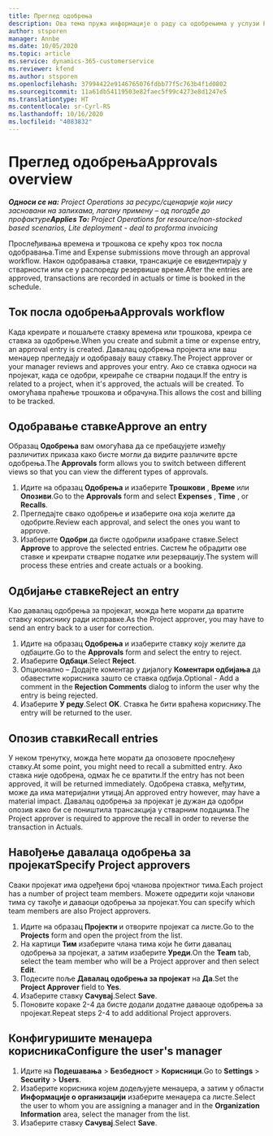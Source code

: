 ```yaml
---
title: Преглед одобрења
description: Ова тема пружа информације о раду са одобрењима у услузи Project Operations.
author: stsporen
manager: Annbe
ms.date: 10/05/2020
ms.topic: article
ms.service: dynamics-365-customerservice
ms.reviewer: kfend
ms.author: stsporen
ms.openlocfilehash: 37994422e9146765076fdbb77f5c763b4f1d0802
ms.sourcegitcommit: 11a61db54119503e82faec5f99c4273e8d1247e5
ms.translationtype: HT
ms.contentlocale: sr-Cyrl-RS
ms.lasthandoff: 10/16/2020
ms.locfileid: "4083832"
---
```

# <a name="approvals-overview"></a><span data-ttu-id="43e45-103">Преглед одобрења</span><span class="sxs-lookup"><span data-stu-id="43e45-103">Approvals overview</span></span>

<span data-ttu-id="43e45-104">_**Односи се на:** Project Operations за ресурс/сценарије који нису засновани на залихама, лагану примену – од погодбе до профактуре_</span><span class="sxs-lookup"><span data-stu-id="43e45-104">_**Applies To:** Project Operations for resource/non-stocked based scenarios, Lite deployment - deal to proforma invoicing_</span></span>

<span data-ttu-id="43e45-105">Прослеђивања времена и трошкова се крећу кроз ток посла одобравања.</span><span class="sxs-lookup"><span data-stu-id="43e45-105">Time and Expense submissions move through an approval workflow.</span></span> <span data-ttu-id="43e45-106">Након одобравања ставки, трансакције се евидентирају у стварности или се у распореду резервише време.</span><span class="sxs-lookup"><span data-stu-id="43e45-106">After the entries are approved, transactions are recorded in actuals or time is booked in the schedule.</span></span>

## <a name="approvals-workflow"></a><span data-ttu-id="43e45-107">Ток посла одобрења</span><span class="sxs-lookup"><span data-stu-id="43e45-107">Approvals workflow</span></span>
<span data-ttu-id="43e45-108">Када креирате и пошаљете ставку времена или трошкова, креира се ставка за одобрење.</span><span class="sxs-lookup"><span data-stu-id="43e45-108">When you create and submit a time or expense entry, an approval entry is created.</span></span> <span data-ttu-id="43e45-109">Давалац одобрења пројекта или ваш менаџер прегледају и одобравају вашу ставку.</span><span class="sxs-lookup"><span data-stu-id="43e45-109">The Project approver or your manager reviews and approves your entry.</span></span> <span data-ttu-id="43e45-110">Ако се ставка односи на пројекат, када се одобри, креираће се стварни подаци.</span><span class="sxs-lookup"><span data-stu-id="43e45-110">If the entry is related to a project, when it's approved, the actuals will be created.</span></span> <span data-ttu-id="43e45-111">То омогућава праћење трошкова и обрачуна.</span><span class="sxs-lookup"><span data-stu-id="43e45-111">This allows the cost and billing to be tracked.</span></span> 

## <a name="approve-an-entry"></a><span data-ttu-id="43e45-112">Одобравање ставке</span><span class="sxs-lookup"><span data-stu-id="43e45-112">Approve an entry</span></span>
<span data-ttu-id="43e45-113">Образац **Одобрења** вам омогућава да се пребацујете између различитих приказа како бисте могли да видите различите врсте одобрења.</span><span class="sxs-lookup"><span data-stu-id="43e45-113">The **Approvals** form allows you to switch between different views so that you can view the different types of approvals.</span></span>
  
1. <span data-ttu-id="43e45-114">Идите на образац **Одобрења** и изаберите **Трошкови** , **Време** или **Опозиви**.</span><span class="sxs-lookup"><span data-stu-id="43e45-114">Go to the **Approvals** form and select **Expenses** , **Time** , or **Recalls**.</span></span>
2. <span data-ttu-id="43e45-115">Прегледајте свако одобрење и изаберите она која желите да одобрите.</span><span class="sxs-lookup"><span data-stu-id="43e45-115">Review each approval, and select the ones you want to approve.</span></span>
3. <span data-ttu-id="43e45-116">Изаберите **Одобри** да бисте одобрили изабране ставке.</span><span class="sxs-lookup"><span data-stu-id="43e45-116">Select **Approve** to approve the selected entries.</span></span>
<span data-ttu-id="43e45-117">Систем ће обрадити ове ставке и креирати стварне податке или резервацију.</span><span class="sxs-lookup"><span data-stu-id="43e45-117">The system will process these entries and create actuals or a booking.</span></span>

## <a name="reject-an-entry"></a><span data-ttu-id="43e45-118">Одбијање ставке</span><span class="sxs-lookup"><span data-stu-id="43e45-118">Reject an entry</span></span>
<span data-ttu-id="43e45-119">Као давалац одобрења за пројекат, можда ћете морати да вратите ставку кориснику ради исправке.</span><span class="sxs-lookup"><span data-stu-id="43e45-119">As the Project approver, you may have to send an entry back to a user for correction.</span></span>
  
1. <span data-ttu-id="43e45-120">Идите на образац **Одобрења** и изаберите ставку коју желите да одбаците.</span><span class="sxs-lookup"><span data-stu-id="43e45-120">Go to the **Approvals** form and select the entry to reject.</span></span> 
2. <span data-ttu-id="43e45-121">Изаберите **Одбаци**.</span><span class="sxs-lookup"><span data-stu-id="43e45-121">Select **Reject**.</span></span>
3. <span data-ttu-id="43e45-122">Опционално – Додајте коментар у дијалогу **Коментари одбијања** да обавестите корисника зашто се ставка одбија.</span><span class="sxs-lookup"><span data-stu-id="43e45-122">Optional - Add a comment in the **Rejection Comments** dialog to inform the user why the entry is being rejected.</span></span>
4. <span data-ttu-id="43e45-123">Изаберите **У реду**.</span><span class="sxs-lookup"><span data-stu-id="43e45-123">Select **OK**.</span></span> <span data-ttu-id="43e45-124">Ставка ће бити враћена кориснику.</span><span class="sxs-lookup"><span data-stu-id="43e45-124">The entry will be returned to the user.</span></span>
  
## <a name="recall-entries"></a><span data-ttu-id="43e45-125">Опозив ставки</span><span class="sxs-lookup"><span data-stu-id="43e45-125">Recall entries</span></span>
<span data-ttu-id="43e45-126">У неком тренутку, можда ћете морати да опозовете прослеђену ставку.</span><span class="sxs-lookup"><span data-stu-id="43e45-126">At some point, you might need to recall a submitted entry.</span></span> <span data-ttu-id="43e45-127">Ако ставка није одобрена, одмах ће се вратити.</span><span class="sxs-lookup"><span data-stu-id="43e45-127">If the entry has not been approved, it will be returned immediately.</span></span> <span data-ttu-id="43e45-128">Одобрена ставка, међутим, може да има материјални утицај.</span><span class="sxs-lookup"><span data-stu-id="43e45-128">An approved entry however, may have a material impact.</span></span> <span data-ttu-id="43e45-129">Давалац одобрења за пројекат је дужан да одобри опозив како би се поништила трансакција у стварним подацима.</span><span class="sxs-lookup"><span data-stu-id="43e45-129">The Project approver is required to approve the recall in order to reverse the transaction in Actuals.</span></span>

## <a name="specify-project-approvers"></a><span data-ttu-id="43e45-130">Навођење давалаца одобрења за пројекат</span><span class="sxs-lookup"><span data-stu-id="43e45-130">Specify Project approvers</span></span>
<span data-ttu-id="43e45-131">Сваки пројекат има одређени број чланова пројектног тима.</span><span class="sxs-lookup"><span data-stu-id="43e45-131">Each project has a number of project team members.</span></span> <span data-ttu-id="43e45-132">Можете одредити који чланови тима су такође и даваоци одобрења за пројекат.</span><span class="sxs-lookup"><span data-stu-id="43e45-132">You can specify which team members are also Project approvers.</span></span>

1. <span data-ttu-id="43e45-133">Идите на образац **Пројекти** и отворите пројекат са листе.</span><span class="sxs-lookup"><span data-stu-id="43e45-133">Go to the **Projects** form and open the project from the list.</span></span>
2. <span data-ttu-id="43e45-134">На картици **Тим** изаберите члана тима који ће бити давалац одобрења за пројекат, а затим изаберите **Уреди**.</span><span class="sxs-lookup"><span data-stu-id="43e45-134">On the **Team** tab, select the team member who will be a Project approver and then select **Edit**.</span></span>
3. <span data-ttu-id="43e45-135">Подесите поље **Давалац одобрења за пројекат** на **Да**.</span><span class="sxs-lookup"><span data-stu-id="43e45-135">Set the **Project Approver** field to **Yes**.</span></span>
4. <span data-ttu-id="43e45-136">Изаберите ставку **Сачувај**.</span><span class="sxs-lookup"><span data-stu-id="43e45-136">Select **Save**.</span></span>
5. <span data-ttu-id="43e45-137">Поновите кораке 2-4 да бисте додали додатне даваоце одобрења за пројекат.</span><span class="sxs-lookup"><span data-stu-id="43e45-137">Repeat steps 2-4 to add additional Project approvers.</span></span>

## <a name="configure-the-users-manager"></a><span data-ttu-id="43e45-138">Конфигуришите менаџера корисника</span><span class="sxs-lookup"><span data-stu-id="43e45-138">Configure the user's manager</span></span>

1. <span data-ttu-id="43e45-139">Идите на **Подешавања** > **Безбедност** > **Корисници**.</span><span class="sxs-lookup"><span data-stu-id="43e45-139">Go to **Settings** > **Security** > **Users**.</span></span>
2. <span data-ttu-id="43e45-140">Изаберите корисника којем додељујете менаџера, а затим у области **Информације о организацији** изаберите менаџера са листе.</span><span class="sxs-lookup"><span data-stu-id="43e45-140">Select the user to whom you are assigning a manager and in the **Organization Information** area, select the manager from the list.</span></span> 
3. <span data-ttu-id="43e45-141">Изаберите ставку **Сачувај**.</span><span class="sxs-lookup"><span data-stu-id="43e45-141">Select **Save**.</span></span>


